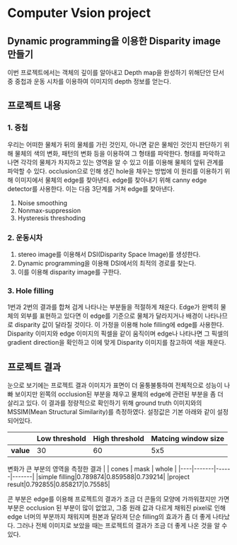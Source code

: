 # Computer Vsion project
## Dynamic programming을 이용한 Disparity image 만들기
이번 프로젝트에서는 객체의 깊이를 알아내고 Depth map을 완성하기 위해단안 단서 중 중첩과 운동 시차를 이용하여 이미지의 depth 정보를 얻는다.
## 프로젝트 내용
### 1. 중첩
우리는 어떠한 물체가 뒤의 물체를 가린 것인지, 아니면 같은 물체인 것인지 판단하기 위해 물체의 색의 변화, 패턴의 변화 등을 이용하여 그 형태를 파악한다. 형태를 파악하고 나면 각각의 물체가 차지하고 있는 영역을 알 수 있고 이를 이용해 물체의 앞뒤 관계를 파악할 수 있다. occlusion으로 인해 생긴 hole을 채우는 방법에 이 원리를 이용하기 위해 이미지에서 물체의 edge를 찾아낸다.
edge를 찾아내기 위해 canny edge detector를 사용한다. 이는 다음 3단계를 거쳐 edge를 찾아낸다.
1. Noise smoothing
2. Nonmax-suppression
3. Hysteresis threshoding

### 2. 운동시차
1. stereo image를 이용해서 DSI(Disparity Space Image)를 생성한다. 
2. Dynamic programming을 이용해 DSI에서의 최적의 경로를 찾는다.
3. 이를 이용해 disparity image를 구한다.

### 3. Hole filling
1번과 2번의 결과를 합쳐 검게 나타나는 부분들을 적절하게 채운다.
Edge가 완벽히 물체의 외부를 표현하고 있다면 이 edge를 기준으로 물체가 달라지거나 배경이 나타나므로 disparity 값이 달라질 것이다. 이 가정을 이용해 hole filling에 edge를 사용한다. Disparity 이미지와 edge 이미지의 픽셀을 같이 움직이며 edge나 나타나면 그 픽셀의 gradient direction을 확인하고 이에 맞게 Disparity 이미지를 참고하여 색을 채운다.

## 프로젝트 결과
눈으로 보기에는 프로젝트 결과 이미지가 표면이 더 울퉁불퉁하여 전체적으로 성능이 나빠 보이지만 왼쪽의 occlusion된 부분을 채우고 물체의 edge에 관련된 부분을 좀 더 살리고 있다. 이 결과를 정량적으로 확인하기 위해 ground truth 이미지와의 MSSIM(Mean Structural Similarity)를 측정하였다. 설정값은 기본 아래와 같이 설정되어있다.

|      |Low threshold       |High threshold | Matcing window size|
|-------|-------------------|---------------|--------------|
|**value** |  30            |60             |     5x5      |

변화가 큰 부분의 영역을 측정한 결과
|    | cones | mask | whole |
|----|-------|------|-------|
|simple filling|0.789874|0.859588|0.739214|
|project result|0.792855|0.858217|0.75585|

콘 부분은 edge를 이용해 프로젝트의 결과가 조금 더 콘들의 모양에 가까워졌지만 가면 부분은 occlusion 된 부분이 많이 없었고, 그중 원래 값과 다르게 채워진 pixel로 인해 edge 너머의 부분까지 채워지며 원본과 달라져 단순 filling의 효과가 좀 더 좋게 나타났다. 그러나 전체 이미지로 보았을 때는 프로젝트의 결과가 조금 더 좋게 나온 것을 알 수 있다.